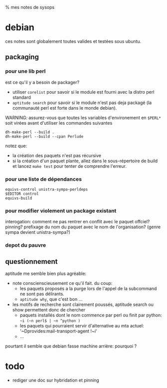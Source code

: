 % mes notes de sysops

# debian

ces notes sont globalement toutes valides et testées sous ubuntu.

## packaging

### pour une lib perl

est ce qu'il y a besoin de packager? 

* utiliser `corelist` pour savoir si le module est fourni avec la distro perl standard
* `aptitude search` pour savoir si le module n'est pas deja packagé (la
  communauté perl est forte dans le monde debian). 

WARNING: assurez-vous que toutes les variables d'environement en `$PERL*` soit
virées avant d'utiliser les commandes suivantes

    dh-make-perl --build . 
    dh-make-perl --build --cpan Perlude

notez que:

* la création des paquets n'est pas récursive 
* si la création d'un paquet plante, allez dans le sous-répertoire de build et
  lancez `make test` pour tenter de comprendre l'erreur.

### pour une liste de dépendances 

    equivs-control unistra-sympa-perldeps
    $EDITOR control 
    equivs-build

### pour modifier violement un package existant

interogation: comment ne pas rentrer en conflit avec le paquet offciel?
pinning? prefixage du nom du paquet avec le nom de l'organisation? (genre sympa
devient unistra-sympa?)

### depot du pauvre 

## questionnement

aptitude me semble bien plus agréable:

* note conscienscieusement ce qu'il fait. du coup:
  * les paquets proposés a la purge lors de l'appel de la subcommand ne sont pas délirants.
  * `aptitude why`, que c'est bon …
* les motifs de recherche sont clairement poussés, aptitude search ou show
  permettent donc de chercher
  * paquets installés dont le nom commence par perl ou finit par python: `~i (~n perl$ | ~n ^python )`
  * les paquets qui pourraient servir d'alternative au mta actuel: '~Dprovides:mail-transport-agent !~i'
  * …

pourtant il semble que debian fasse machine arrière: pourquoi ? 

# todo

* rediger une doc sur hybridation et pinning


